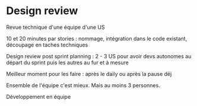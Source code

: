 # Design review

Revue technique d'une équipe d'une US

10 et 20 minutes par stories : nommage, intégration dans le code existant, découpage en taches techniques

Design review post sprint planning : 2 - 3 US pour avoir devs autonomes au départ du sprint puis les autres au fur et à mesure

Meilleur moment pour les faire : après le daily ou après la pause déj

Ensemble de l'équipe c'est mieux. Mais au moins 3 personnes.

Développement en équipe